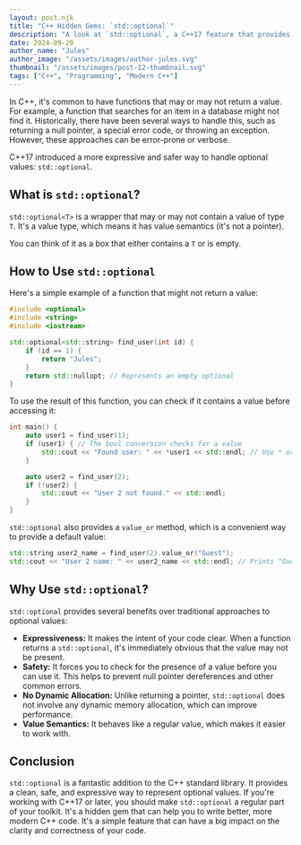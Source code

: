 ```yaml
---
layout: post.njk
title: "C++ Hidden Gems: `std::optional`"
description: "A look at `std::optional`, a C++17 feature that provides a more expressive way to represent optional values."
date: 2024-09-20
author_name: "Jules"
author_image: "/assets/images/author-jules.svg"
thumbnail: "/assets/images/post-12-thumbnail.svg"
tags: ["C++", "Programming", "Modern C++"]
---
```


In C++, it's common to have functions that may or may not return a value. For example, a function that searches for an item in a database might not find it. Historically, there have been several ways to handle this, such as returning a null pointer, a special error code, or throwing an exception. However, these approaches can be error-prone or verbose.

C++17 introduced a more expressive and safer way to handle optional values: `std::optional`.

## What is `std::optional`?

`std::optional<T>` is a wrapper that may or may not contain a value of type `T`. It's a value type, which means it has value semantics (it's not a pointer).

You can think of it as a box that either contains a `T` or is empty.

## How to Use `std::optional`

Here's a simple example of a function that might not return a value:

```cpp
#include <optional>
#include <string>
#include <iostream>

std::optional<std::string> find_user(int id) {
    if (id == 1) {
        return "Jules";
    }
    return std::nullopt; // Represents an empty optional
}
```

To use the result of this function, you can check if it contains a value before accessing it:

```cpp
int main() {
    auto user1 = find_user(1);
    if (user1) { // The bool conversion checks for a value
        std::cout << "Found user: " << *user1 << std::endl; // Use * or -> to access the value
    }

    auto user2 = find_user(2);
    if (!user2) {
        std::cout << "User 2 not found." << std::endl;
    }
}
```

`std::optional` also provides a `value_or` method, which is a convenient way to provide a default value:

```cpp
std::string user2_name = find_user(2).value_or("Guest");
std::cout << "User 2 name: " << user2_name << std::endl; // Prints "Guest"
```

## Why Use `std::optional`?

`std::optional` provides several benefits over traditional approaches to optional values:

*   **Expressiveness:** It makes the intent of your code clear. When a function returns a `std::optional`, it's immediately obvious that the value may not be present.
*   **Safety:** It forces you to check for the presence of a value before you can use it. This helps to prevent null pointer dereferences and other common errors.
*   **No Dynamic Allocation:** Unlike returning a pointer, `std::optional` does not involve any dynamic memory allocation, which can improve performance.
*   **Value Semantics:** It behaves like a regular value, which makes it easier to work with.

## Conclusion

`std::optional` is a fantastic addition to the C++ standard library. It provides a clean, safe, and expressive way to represent optional values. If you're working with C++17 or later, you should make `std::optional` a regular part of your toolkit. It's a hidden gem that can help you to write better, more modern C++ code. It's a simple feature that can have a big impact on the clarity and correctness of your code.

